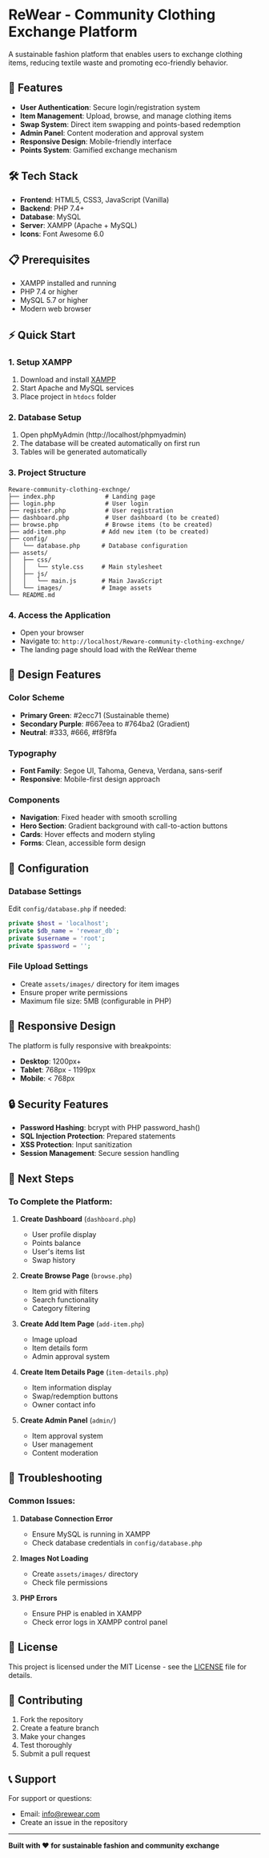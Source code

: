 # ReWear - Community Clothing Exchange Platform

A sustainable fashion platform that enables users to exchange clothing items, reducing textile waste and promoting eco-friendly behavior.

## 🚀 Features

- **User Authentication**: Secure login/registration system
- **Item Management**: Upload, browse, and manage clothing items
- **Swap System**: Direct item swapping and points-based redemption
- **Admin Panel**: Content moderation and approval system
- **Responsive Design**: Mobile-friendly interface
- **Points System**: Gamified exchange mechanism

## 🛠️ Tech Stack

- **Frontend**: HTML5, CSS3, JavaScript (Vanilla)
- **Backend**: PHP 7.4+
- **Database**: MySQL
- **Server**: XAMPP (Apache + MySQL)
- **Icons**: Font Awesome 6.0

## 📋 Prerequisites

- XAMPP installed and running
- PHP 7.4 or higher
- MySQL 5.7 or higher
- Modern web browser

## ⚡ Quick Start

### 1. Setup XAMPP
1. Download and install [XAMPP](https://www.apachefriends.org/)
2. Start Apache and MySQL services
3. Place project in `htdocs` folder

### 2. Database Setup
1. Open phpMyAdmin (http://localhost/phpmyadmin)
2. The database will be created automatically on first run
3. Tables will be generated automatically

### 3. Project Structure
```
Reware-community-clothing-exchnge/
├── index.php              # Landing page
├── login.php              # User login
├── register.php           # User registration
├── dashboard.php          # User dashboard (to be created)
├── browse.php             # Browse items (to be created)
├── add-item.php          # Add new item (to be created)
├── config/
│   └── database.php      # Database configuration
├── assets/
│   ├── css/
│   │   └── style.css     # Main stylesheet
│   ├── js/
│   │   └── main.js       # Main JavaScript
│   └── images/           # Image assets
└── README.md
```

### 4. Access the Application
- Open your browser
- Navigate to: `http://localhost/Reware-community-clothing-exchnge/`
- The landing page should load with the ReWear theme

## 🎨 Design Features

### Color Scheme
- **Primary Green**: #2ecc71 (Sustainable theme)
- **Secondary Purple**: #667eea to #764ba2 (Gradient)
- **Neutral**: #333, #666, #f8f9fa

### Typography
- **Font Family**: Segoe UI, Tahoma, Geneva, Verdana, sans-serif
- **Responsive**: Mobile-first design approach

### Components
- **Navigation**: Fixed header with smooth scrolling
- **Hero Section**: Gradient background with call-to-action buttons
- **Cards**: Hover effects and modern styling
- **Forms**: Clean, accessible form design

## 🔧 Configuration

### Database Settings
Edit `config/database.php` if needed:
```php
private $host = 'localhost';
private $db_name = 'rewear_db';
private $username = 'root';
private $password = '';
```

### File Upload Settings
- Create `assets/images/` directory for item images
- Ensure proper write permissions
- Maximum file size: 5MB (configurable in PHP)

## 📱 Responsive Design

The platform is fully responsive with breakpoints:
- **Desktop**: 1200px+
- **Tablet**: 768px - 1199px
- **Mobile**: < 768px

## 🔒 Security Features

- **Password Hashing**: bcrypt with PHP password_hash()
- **SQL Injection Protection**: Prepared statements
- **XSS Protection**: Input sanitization
- **Session Management**: Secure session handling

## 🚀 Next Steps

### To Complete the Platform:

1. **Create Dashboard** (`dashboard.php`)
   - User profile display
   - Points balance
   - User's items list
   - Swap history

2. **Create Browse Page** (`browse.php`)
   - Item grid with filters
   - Search functionality
   - Category filtering

3. **Create Add Item Page** (`add-item.php`)
   - Image upload
   - Item details form
   - Admin approval system

4. **Create Item Details Page** (`item-details.php`)
   - Item information display
   - Swap/redemption buttons
   - Owner contact info

5. **Create Admin Panel** (`admin/`)
   - Item approval system
   - User management
   - Content moderation

## 🐛 Troubleshooting

### Common Issues:

1. **Database Connection Error**
   - Ensure MySQL is running in XAMPP
   - Check database credentials in `config/database.php`

2. **Images Not Loading**
   - Create `assets/images/` directory
   - Check file permissions

3. **PHP Errors**
   - Ensure PHP is enabled in XAMPP
   - Check error logs in XAMPP control panel

## 📄 License

This project is licensed under the MIT License - see the [LICENSE](LICENSE) file for details.

## 🤝 Contributing

1. Fork the repository
2. Create a feature branch
3. Make your changes
4. Test thoroughly
5. Submit a pull request

## 📞 Support

For support or questions:
- Email: info@rewear.com
- Create an issue in the repository

---

**Built with ❤️ for sustainable fashion and community exchange** 